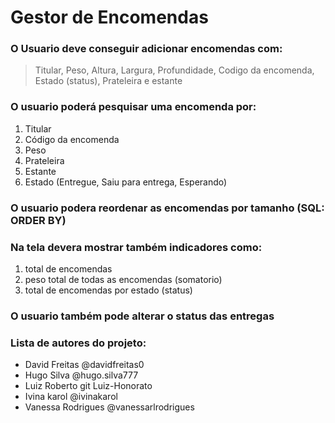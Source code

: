 # Gestor de Encomendas

### O Usuario deve conseguir adicionar encomendas com:
> Titular, Peso, Altura, Largura, Profundidade, Codigo da encomenda, Estado (status), Prateleira e estante

### O usuario poderá pesquisar uma encomenda por:
1. Titular
2. Código da encomenda
3. Peso
4. Prateleira
5. Estante
6. Estado (Entregue, Saiu para entrega, Esperando)

### O usuario podera reordenar as encomendas por tamanho (SQL: ORDER BY)

### Na tela devera mostrar também indicadores como:
1. total de encomendas
2. peso total de todas as encomendas (somatorio)
3. total de encomendas por estado (status)

### O usuario também pode alterar o status das entregas

### Lista de autores do projeto:
* David Freitas @davidfreitas0
* Hugo Silva @hugo.silva777
* Luiz Roberto git Luiz-Honorato
* Ivina karol @ivinakarol
* Vanessa Rodrigues @vanessarlrodrigues
